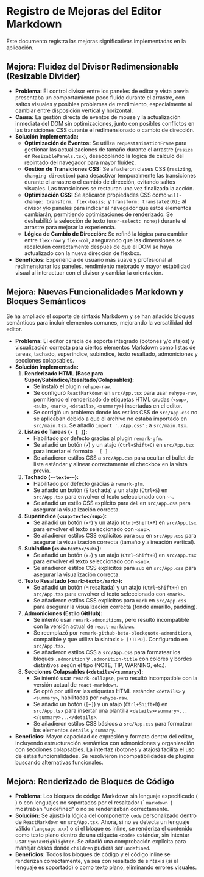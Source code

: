 # Registro de Mejoras del Editor Markdown

Este documento registra las mejoras significativas implementadas en la aplicación.

## Mejora: Fluidez del Divisor Redimensionable (Resizable Divider)

*   **Problema:** El control divisor entre los paneles de editor y vista previa presentaba un comportamiento poco fluido durante el arrastre, con saltos visuales y posibles problemas de rendimiento, especialmente al cambiar entre disposición vertical y horizontal.
*   **Causa:** La gestión directa de eventos de mouse y la actualización inmediata del DOM sin optimizaciones, junto con posibles conflictos en las transiciones CSS durante el redimensionado o cambio de dirección.
*   **Solución Implementada:**
    *   **Optimización de Eventos:** Se utiliza `requestAnimationFrame` para gestionar las actualizaciones de tamaño durante el arrastre (`resize` en `ResizablePanels.tsx`), desacoplando la lógica de cálculo del repintado del navegador para mayor fluidez.
    *   **Gestión de Transiciones CSS:** Se añadieron clases CSS (`resizing`, `changing-direction`) para desactivar temporalmente las transiciones durante el arrastre o el cambio de dirección, evitando saltos visuales. Las transiciones se restauran una vez finalizada la acción.
    *   **Optimización CSS:** Se aplicaron propiedades CSS como `will-change: transform, flex-basis;` y `transform: translateZ(0);` al divisor y/o paneles para indicar al navegador que estos elementos cambiarán, permitiendo optimizaciones de renderizado. Se deshabilitó la selección de texto (`user-select: none;`) durante el arrastre para mejorar la experiencia.
    *   **Lógica de Cambio de Dirección:** Se refinó la lógica para cambiar entre `flex-row` y `flex-col`, asegurando que las dimensiones se recalculen correctamente después de que el DOM se haya actualizado con la nueva dirección de flexbox.
*   **Beneficios:** Experiencia de usuario más suave y profesional al redimensionar los paneles, rendimiento mejorado y mayor estabilidad visual al interactuar con el divisor y cambiar la orientación.

## Mejora: Nuevas Funcionalidades Markdown y Bloques Semánticos

Se ha ampliado el soporte de sintaxis Markdown y se han añadido bloques semánticos para incluir elementos comunes, mejorando la versatilidad del editor.

*   **Problema:** El editor carecía de soporte integrado (botones y/o atajos) y visualización correcta para ciertos elementos Markdown como listas de tareas, tachado, superíndice, subíndice, texto resaltado, admoniciones y secciones colapsables.
*   **Solución Implementada:**
    1.  **Renderizado HTML (Base para Super/Subíndice/Resaltado/Colapsables):**
        *   Se instaló el plugin `rehype-raw`.
        *   Se configuró `ReactMarkdown` en `src/App.tsx` para usar `rehype-raw`, permitiendo el renderizado de etiquetas HTML crudas (`<sup>`, `<sub>`, `<mark>`, `<details>`, `<summary>`) insertadas en el editor.
        *   Se corrigió un problema donde los estilos CSS de `src/App.css` no se aplicaban debido a que el archivo no estaba importado en `src/main.tsx`. Se añadió `import './App.css';` a `src/main.tsx`.
    2.  **Listas de Tareas (`- [ ]`):**
        *   Habilitado por defecto gracias al plugin `remark-gfm`.
        *   Se añadió un botón (`✔️`) y un atajo (`Ctrl+Shift+C`) en `src/App.tsx` para insertar el formato `- [ ] `.
        *   Se añadieron estilos CSS a `src/App.css` para ocultar el bullet de lista estándar y alinear correctamente el checkbox en la vista previa.
    3.  **Tachado (`~~texto~~`):**
        *   Habilitado por defecto gracias a `remark-gfm`.
        *   Se añadió un botón (`S` tachada) y un atajo (`Ctrl+S`) en `src/App.tsx` para envolver el texto seleccionado con `~~`.
        *   Se añadió un estilo CSS explícito para `del` en `src/App.css` para asegurar la visualización correcta.
    4.  **Superíndice (`<sup>texto</sup>`):**
        *   Se añadió un botón (`x²`) y un atajo (`Ctrl+Shift+P`) en `src/App.tsx` para envolver el texto seleccionado con `<sup>`.
        *   Se añadieron estilos CSS explícitos para `sup` en `src/App.css` para asegurar la visualización correcta (tamaño y alineación vertical).
    5.  **Subíndice (`<sub>texto</sub>`):**
        *   Se añadió un botón (`x₂`) y un atajo (`Ctrl+Shift+B`) en `src/App.tsx` para envolver el texto seleccionado con `<sub>`.
        *   Se añadieron estilos CSS explícitos para `sub` en `src/App.css` para asegurar la visualización correcta.
    6.  **Texto Resaltado (`<mark>texto</mark>`):**
        *   Se añadió un botón (`M` resaltada) y un atajo (`Ctrl+Shift+H`) en `src/App.tsx` para envolver el texto seleccionado con `<mark>`.
        *   Se añadieron estilos CSS explícitos para `mark` en `src/App.css` para asegurar la visualización correcta (fondo amarillo, padding).
    7.  **Admoniciones (Estilo GitHub):**
        *   Se intentó usar `remark-admonitions`, pero resultó incompatible con la versión actual de `react-markdown`.
        *   Se reemplazó por `remark-github-beta-blockquote-admonitions`, compatible y que utiliza la sintaxis `> [!TIPO]`. Configurado en `src/App.tsx`.
        *   Se añadieron estilos CSS a `src/App.css` para formatear los bloques `.admonition` y `.admonition-title` con colores y bordes distintivos según el tipo (NOTE, TIP, WARNING, etc.).
    8.  **Secciones Colapsables (`<details>`/`<summary>`):**
        *   Se intentó usar `remark-collapse`, pero resultó incompatible con la versión actual de `react-markdown`.
        *   Se optó por utilizar las etiquetas HTML estándar `<details>` y `<summary>`, habilitadas por `rehype-raw`.
        *   Se añadió un botón (`[+]`) y un atajo (`Ctrl+Shift+D`) en `src/App.tsx` para insertar una plantilla `<details><summary>...</summary>...</details>`.
        *   Se añadieron estilos CSS básicos a `src/App.css` para formatear los elementos `details` y `summary`.
*   **Beneficios:** Mayor capacidad de expresión y formato dentro del editor, incluyendo estructuración semántica con admoniciones y organización con secciones colapsables. La interfaz (botones y atajos) facilita el uso de estas funcionalidades. Se resolvieron incompatibilidades de plugins buscando alternativas funcionales.

## Mejora: Renderizado de Bloques de Código

*   **Problema:** Los bloques de código Markdown sin lenguaje especificado (``` ```) o con lenguajes no soportados por el resaltador (` ```markdown ```) mostraban "undefined" o no se renderizaban correctamente.
*   **Solución:** Se ajustó la lógica del componente `code` personalizado dentro de `ReactMarkdown` en `src/App.tsx`. Ahora, si no se detecta un lenguaje válido (`language-xxx`) o si el bloque es inline, se renderiza el contenido como texto plano dentro de una etiqueta `<code>` estándar, sin intentar usar `SyntaxHighlighter`. Se añadió una comprobación explícita para manejar casos donde `children` pudiera ser `undefined`.
*   **Beneficios:** Todos los bloques de código y el código inline se renderizan correctamente, ya sea con resaltado de sintaxis (si el lenguaje es soportado) o como texto plano, eliminando errores visuales. 